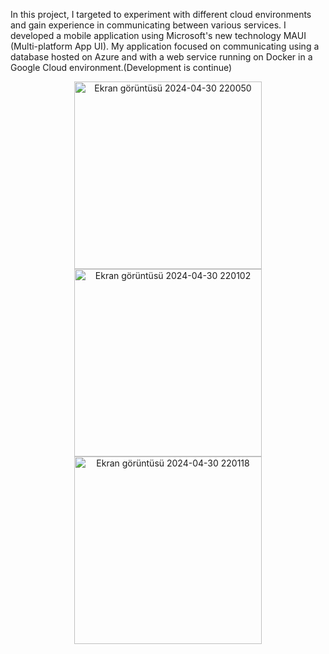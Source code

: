 In this project, I targeted to experiment with different cloud environments and gain experience in communicating between various services. I developed a mobile application using Microsoft's new technology MAUI (Multi-platform App UI). My application focused on communicating using a database hosted on Azure and with a web service running on Docker in a Google Cloud environment.(Development is continue)

<p align="center">
  <img src="https://github.com/myemirrr/e-CommerceApp/assets/77809017/968d0e90-20b7-4743-9993-714ce4def771" alt="Ekran görüntüsü 2024-04-30 220050" width="300"/>
  <img src="https://github.com/myemirrr/e-CommerceApp/assets/77809017/75186ba8-57b5-4d35-bdc0-3659bf28d6f2" alt="Ekran görüntüsü 2024-04-30 220102" width="300"/>
  <img src="https://github.com/myemirrr/e-CommerceApp/assets/77809017/e303f133-1d0b-4bf0-b47c-04e228d43360" alt="Ekran görüntüsü 2024-04-30 220118" width="300"/>
</p>

